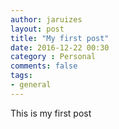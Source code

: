 ```yaml
---
author: jaruizes
layout: post
title: "My first post"
date: 2016-12-22 00:30
category : Personal
comments: false
tags:
- general
---
```


This is my first post


